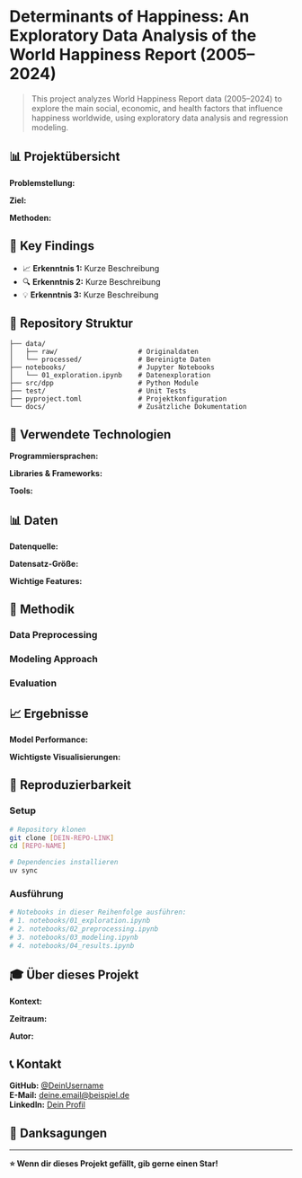 # Determinants of Happiness: An Exploratory Data Analysis of the World Happiness Report (2005–2024)

> This project analyzes World Happiness Report data (2005–2024) to explore the main social, economic, and health factors that influence happiness worldwide, using exploratory data analysis and regression modeling.

## 📊 Projektübersicht

**Problemstellung:** 
<!-- Beschreibe das Problem, das du lösen möchtest -->

**Ziel:** 
<!-- Was ist das Hauptziel deines Projekts? -->

**Methoden:** 
<!-- Welche Techniken/Algorithmen verwendest du? -->

## 🎯 Key Findings

<!-- Hier deine wichtigsten Erkenntnisse in 3-5 Bullet Points -->
- 📈 **Erkenntnis 1:** Kurze Beschreibung
- 🔍 **Erkenntnis 2:** Kurze Beschreibung  
- 💡 **Erkenntnis 3:** Kurze Beschreibung

## 📁 Repository Struktur

```
├── data/
│   ├── raw/                    # Originaldaten
│   └── processed/              # Bereinigte Daten
├── notebooks/                  # Jupyter Notebooks
│   └── 01_exploration.ipynb    # Datenexploration
├── src/dpp                     # Python Module
├── test/                       # Unit Tests
├── pyproject.toml              # Projektkonfiguration
└── docs/                       # Zusätzliche Dokumentation
```

## 🔧 Verwendete Technologien

**Programmiersprachen:**
<!-- z.B. Python, R, SQL -->

**Libraries & Frameworks:**
<!-- z.B. pandas, scikit-learn, matplotlib, etc. -->

**Tools:**
<!-- z.B. Jupyter, Git, Docker, etc. -->

## 📊 Daten

**Datenquelle:** 
<!-- Woher kommen deine Daten? -->

**Datensatz-Größe:** 
<!-- Anzahl Zeilen/Spalten, Dateigröße -->

**Wichtige Features:** 
<!-- Beschreibung der wichtigsten Variablen -->

## 🤖 Methodik

### Data Preprocessing
<!-- Kurze Beschreibung deiner Datenbereinigung -->

### Modeling Approach  
<!-- Welche Modelle hast du getestet? -->

### Evaluation
<!-- Wie hast du die Ergebnisse bewertet? -->

## 📈 Ergebnisse

**Model Performance:**
<!-- Deine besten Metriken (Accuracy, RMSE, etc.) -->

**Wichtigste Visualisierungen:**
<!-- Verweis auf Key-Plots in deinen Notebooks -->

## 🚀 Reproduzierbarkeit

### Setup
```bash
# Repository klonen
git clone [DEIN-REPO-LINK]
cd [REPO-NAME]

# Dependencies installieren
uv sync
```

### Ausführung
```bash
# Notebooks in dieser Reihenfolge ausführen:
# 1. notebooks/01_exploration.ipynb
# 2. notebooks/02_preprocessing.ipynb  
# 3. notebooks/03_modeling.ipynb
# 4. notebooks/04_results.ipynb
```


## 🎓 Über dieses Projekt

**Kontext:** 
<!-- Im Rahmen welches Kurses/welcher Veranstaltung? -->

**Zeitraum:** 
<!-- Wann hast du das Projekt durchgeführt? -->

**Autor:** 
<!-- Dein Name -->

## 📞 Kontakt

**GitHub:** [@DeinUsername](https://github.com/DeinUsername)  
**E-Mail:** deine.email@beispiel.de  
**LinkedIn:** [Dein Profil](https://linkedin.com/in/dein-profil)

## 🙏 Danksagungen

<!-- Hier kannst du Personen oder Ressourcen erwähnen, die dir geholfen haben -->

---

**⭐ Wenn dir dieses Projekt gefällt, gib gerne einen Star!**

